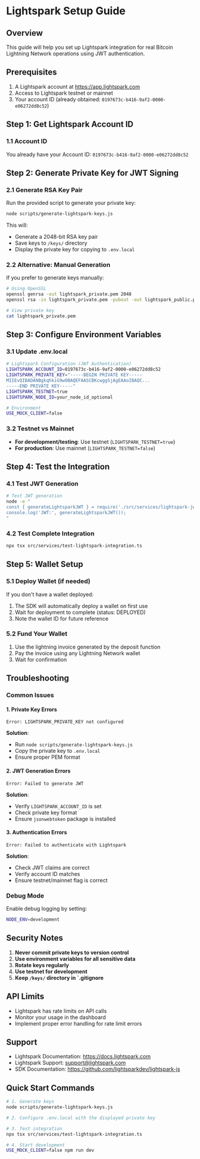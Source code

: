 # Lightspark Setup Guide

## Overview
This guide will help you set up Lightspark integration for real Bitcoin Lightning Network operations using JWT authentication.

## Prerequisites
1. A Lightspark account at https://app.lightspark.com
2. Access to Lightspark testnet or mainnet
3. Your account ID (already obtained: `0197673c-b416-9af2-0000-e06272dd8c52`)

## Step 1: Get Lightspark Account ID

### 1.1 Account ID
You already have your Account ID: `0197673c-b416-9af2-0000-e06272dd8c52`

## Step 2: Generate Private Key for JWT Signing

### 2.1 Generate RSA Key Pair
Run the provided script to generate your private key:

```bash
node scripts/generate-lightspark-keys.js
```

This will:
- Generate a 2048-bit RSA key pair
- Save keys to `/keys/` directory
- Display the private key for copying to `.env.local`

### 2.2 Alternative: Manual Generation
If you prefer to generate keys manually:

```bash
# Using OpenSSL
openssl genrsa -out lightspark_private.pem 2048
openssl rsa -in lightspark_private.pem -pubout -out lightspark_public.pem

# View private key
cat lightspark_private.pem
```

## Step 3: Configure Environment Variables

### 3.1 Update .env.local
```bash
# Lightspark Configuration (JWT Authentication)
LIGHTSPARK_ACCOUNT_ID=0197673c-b416-9af2-0000-e06272dd8c52
LIGHTSPARK_PRIVATE_KEY="-----BEGIN PRIVATE KEY-----
MIIEvQIBADANBgkqhkiG9w0BAQEFAASCBKcwggSjAgEAAoIBAQC...
-----END PRIVATE KEY-----"
LIGHTSPARK_TESTNET=true
LIGHTSPARK_NODE_ID=your_node_id_optional

# Environment
USE_MOCK_CLIENT=false
```

### 3.2 Testnet vs Mainnet
- **For development/testing**: Use testnet (`LIGHTSPARK_TESTNET=true`)
- **For production**: Use mainnet (`LIGHTSPARK_TESTNET=false`)

## Step 4: Test the Integration

### 4.1 Test JWT Generation
```bash
# Test JWT generation
node -e "
const { generateLightsparkJWT } = require('./src/services/lightspark-jwt');
console.log('JWT:', generateLightsparkJWT());
"
```

### 4.2 Test Complete Integration
```bash
npx tsx src/services/test-lightspark-integration.ts
```

## Step 5: Wallet Setup

### 5.1 Deploy Wallet (if needed)
If you don't have a wallet deployed:
1. The SDK will automatically deploy a wallet on first use
2. Wait for deployment to complete (status: DEPLOYED)
3. Note the wallet ID for future reference

### 5.2 Fund Your Wallet
1. Use the lightning invoice generated by the deposit function
2. Pay the invoice using any Lightning Network wallet
3. Wait for confirmation

## Troubleshooting

### Common Issues

#### 1. Private Key Errors
```
Error: LIGHTSPARK_PRIVATE_KEY not configured
```
**Solution**: 
- Run `node scripts/generate-lightspark-keys.js`
- Copy the private key to `.env.local`
- Ensure proper PEM format

#### 2. JWT Generation Errors
```
Error: Failed to generate JWT
```
**Solution**: 
- Verify `LIGHTSPARK_ACCOUNT_ID` is set
- Check private key format
- Ensure `jsonwebtoken` package is installed

#### 3. Authentication Errors
```
Error: Failed to authenticate with Lightspark
```
**Solution**: 
- Check JWT claims are correct
- Verify account ID matches
- Ensure testnet/mainnet flag is correct

### Debug Mode
Enable debug logging by setting:
```bash
NODE_ENV=development
```

## Security Notes

1. **Never commit private keys to version control**
2. **Use environment variables for all sensitive data**
3. **Rotate keys regularly**
4. **Use testnet for development**
5. **Keep `/keys/` directory in `.gitignore**

## API Limits

- Lightspark has rate limits on API calls
- Monitor your usage in the dashboard
- Implement proper error handling for rate limit errors

## Support

- Lightspark Documentation: https://docs.lightspark.com
- Lightspark Support: support@lightspark.com
- SDK Documentation: https://github.com/lightsparkdev/lightspark-js

## Quick Start Commands

```bash
# 1. Generate keys
node scripts/generate-lightspark-keys.js

# 2. Configure .env.local with the displayed private key

# 3. Test integration
npx tsx src/services/test-lightspark-integration.ts

# 4. Start development
USE_MOCK_CLIENT=false npm run dev
``` 